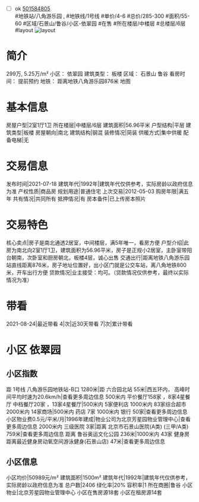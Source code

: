 - [ ] ok [501584805](https://bj.5i5j.com/ershoufang/501584805.html)  
 #地铁站/八角游乐园 ,  #地铁线/1号线
#单价/4-6 #总价/285-300 #面积/55-60   #区域/石景山/鲁谷/小区-依翠园 #在售 #所在楼层/中楼层 #总楼层/6层 #layout 
![layout](http://image2a.5i5j.com/bdir/layout/c6a64e9d64514c01af9bf53c1dd9b65f.jpg_P5.jpg) 
# 简介 
 299万,  5.25万/m² 
小区： 依翠园
建筑类型： 板楼
区域： 石景山 鲁谷
看房时间： 提前预约
地铁： 距离地铁八角游乐园876米 地图
# 基本信息 
 房屋户型|2室1厅1卫
所在楼层|中楼层/6层
建筑面积|56.96平米
户型结构|平层
建筑类型|板楼
房屋朝向|南北
建筑结构|钢混
装修情况|简装
供暖方式|集中供暖
配备电梯|无
# 交易信息 
 发布时间|2021-07-18
建筑年代|1992年|建筑年代仅供参考，实际房龄以政府信息为准
产权性质|商品房
规划用途|普通住宅
上次交易|2012-05-03
购房年限|满五年
共有情况|共同所有
抵押情况|有
房本备件|已上传房本照片
# 交易特色 
 核心卖点|房子是南北通透2居室，中间楼层，满5年唯一，看房方便
户型介绍|此房为南北向2室1厅1卫，建筑面积为56.96平米，房子是正规小2居室，主卧室带阳台朝南，次卧室和厨房朝北，板楼4层，诚心出售
交通出行|距离地铁八角游乐园站直线距离876米，房子地址位置好，出小区门就是公交车站，离八角地铁800米，开车出行方便
贷款情况|业主接受：均可。（贷款情况仅供参考，最终以实际情况为准）
# 带看 
 2021-08-24|最近带看	 4|次|近30天带看	 7|次|累计带看
# 小区 依翠园
## 小区指数 
 距 1号线 八角游乐园地铁站-B口 1280米|距 六合园北站 55米|西五环内， 高峰时间平均时速为20.6km/h|查看更多周边信息
500米内 平价餐厅158家 ，8家4星餐厅
中档餐厅20家 ，13家4星餐厅|500米内 5家便利店
1000米内 83家综合超市
2000米内 14家商场|500米内 药店 7家
1000米内 银行 50家|查看更多周边信息
小区物业费0.5元/平米/月|1996年建成|物业公司为北京芳星园物业管理中心|查看更多周边信息
2000米内 三级医院 3家|距离 北京市石景山医院(A类) (三甲/A类) 759米|查看更多周边信息
距离 鲁谷奥运文化公园 236米|1000米内 43家 健身房
距离最近健身房动氧空间游泳健身(石景山店) 47米|查看更多周边信息
## 小区信息 
 小区均价|50989元/m²
建筑面积|1500m²
建筑年代|1992年|建筑年代仅供参考，实际房龄以政府信息为准
总户数|2406
绿化率|20%
容积率|1
所在商圈|鲁谷
小区物业|北京芳星园物业管理中心
小区在售房源18套
小区在租房源14套

